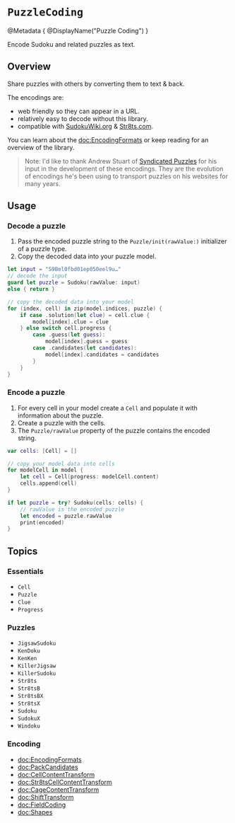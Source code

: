 # ``PuzzleCoding``

@Metadata {
    @DisplayName("Puzzle Coding")
}

Encode Sudoku and related puzzles as text.

## Overview

Share puzzles with others by converting them to text & back.

The encodings are:
- web friendly so they can appear in a URL.
- relatively easy to decode without this library.
- compatible with [SudokuWiki.org](https://sudokuwiki.org) & [Str8ts.com](https://str8ts.com).

You can learn about the <doc:EncodingFormats> or keep reading for an overview of the library.

>Note: I'd like to thank Andrew Stuart of [Syndicated Puzzles](http://www.syndicatedpuzzles.com) for his input in the development of
these encodings. They are the evolution of encodings he's been using to transport puzzles on his websites for many years.

## Usage

### Decode a puzzle

1. Pass the encoded puzzle string to the ``Puzzle/init(rawValue:)`` initializer of a puzzle type.
2. Copy the decoded data into your puzzle model.

```swift
let input = "S9Bel0fbd01ep050eel9u…"
// decode the input
guard let puzzle = Sudoku(rawValue: input)
else { return }

// copy the decoded data into your model
for (index, cell) in zip(model.indices, puzzle) {
    if case .solution(let clue) = cell.clue {
        model[index].clue = clue
    } else switch cell.progress {
        case .guess(let guess):
            model[index].guess = guess
        case .candidates(let candidates):
            model[index].candidates = candidates
        }
    }
}
```

### Encode a puzzle

1. For every cell in your model create a ``Cell`` and populate it with information about the puzzle.
2. Create a puzzle with the cells.
3. The ``Puzzle/rawValue`` property of the puzzle contains the encoded string.

```swift
var cells: [Cell] = []

// copy your model data into cells
for modelCell in model {
    let cell = Cell(progress: modelCell.content)
    cells.append(cell)
}

if let puzzle = try? Sudoku(cells: cells) {
    // rawValue is the encoded puzzle
    let encoded = puzzle.rawValue
    print(encoded)
}
```

## Topics

### Essentials

- ``Cell``
- ``Puzzle``
- ``Clue``
- ``Progress``

### Puzzles

- ``JigsawSudoku``
- ``KenDoku``
- ``KenKen``
- ``KillerJigsaw``
- ``KillerSudoku``
- ``Str8ts``
- ``Str8tsB``
- ``Str8tsBX``
- ``Str8tsX``
- ``Sudoku``
- ``SudokuX``
- ``Windoku``

### Encoding

- <doc:EncodingFormats>
- <doc:PackCandidates>
- <doc:CellContentTransform>
- <doc:Str8tsCellContentTransform>
- <doc:CageContentTransform>
- <doc:ShiftTransform>
- <doc:FieldCoding>
- <doc:Shapes>
